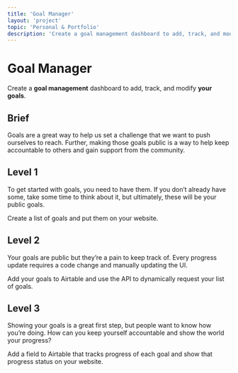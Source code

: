 ```yaml
---
title: 'Goal Manager'
layout: 'project'
topic: 'Personal & Portfolio'
description: 'Create a goal management dashboard to add, track, and modify your goals.'
---
```



# Goal Manager

Create a <strong className="color-blue">goal management</strong> dashboard to add, track, and modify <strong className="color-purple">your goals</strong>.

## Brief

Goals are a great way to help us set a challenge that we want to push ourselves to reach. Further, making those goals public is a way to help keep accountable to others and gain support from the community.

## Level 1

To get started with goals, you need to have them. If you don’t already have some, take some time to think about it, but ultimately, these will be your public goals.

Create a list of goals and put them on your website.

## Level 2

Your goals are public but they’re a pain to keep track of. Every progress update requires a code change and manually updating the UI.

Add your goals to Airtable and use the API to dynamically request your list of goals.

## Level 3

Showing your goals is a great first step, but people want to know how you’re doing. How can you keep yourself accountable and show the world your progress?

Add a field to Airtable that tracks progress of each goal and show that progress status on your website.


